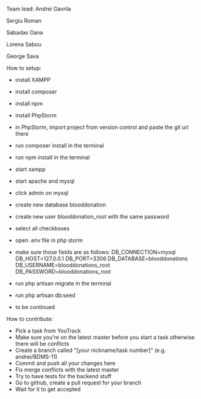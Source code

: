Team lead: Andrei Gavrila

Sergiu Roman

Sabadas Oana

Lorena Sabou

George Sava


How to setup:
 - install XAMPP
 - install composer
 - install npm
 - install PhpStorm
 
 - in PhpStorm, import project from version control and paste the git url there
 - run composer install in the terminal
 - run npm install in the terminal
 
 - start xampp
 - start apache and mysql
 - click admin on mysql
 
 - create new database blooddonation
 - create new user blooddonation_root with the same password
 - select all checkboxes
 
 - open .env file in php storm
 - make sure those fields are as follows:
    DB_CONNECTION=mysql
    DB_HOST=127.0.0.1
    DB_PORT=3306
    DB_DATABASE=blooddonations
    DB_USERNAME=blooddonations_root
    DB_PASSWORD=blooddonations_root
                                         
 - run php artisan migrate in the terminal
 - run php artisan db:seed
 
 - to be continued
 
 
How to contribute:
 - Pick a task from YouTrack
 - Make sure you're on the latest master before you start a task otherwise there will be conflicts
 - Create a branch called "[your nickname/task number]" (e.g. andrei/BDMS-11)
 - Commit and push all your changes here
 - Fix merge conflicts with the latest master
 - Try to have tests for the backend stuff
 - Go to github, create a pull request for your branch
 - Wait for it to get accepted